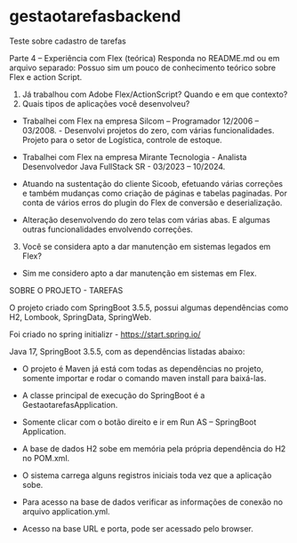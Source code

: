 # gestaotarefasbackend

Teste sobre cadastro de tarefas

Parte 4 – Experiência com Flex (teórica) Responda no README.md ou em arquivo separado: Possuo sim um pouco de conhecimento teórico sobre Flex e action Script.


1. Já trabalhou com Adobe Flex/ActionScript? Quando e em que contexto? 
2. Quais tipos de aplicações você desenvolveu? 

- Trabalhei com Flex na empresa Silcom – Programador 12/2006 – 03/2008.                     - Desenvolvi projetos do zero, com várias funcionalidades. Projeto para o setor 
de Logística, controle de estoque.

- Trabalhei com Flex na empresa Mirante Tecnologia - Analista Desenvolvedor Java FullStack SR - 03/2023 – 10/2024. 
- Atuando na sustentação do cliente Sicoob, efetuando várias correções e também mudanças como criação de páginas e tabelas paginadas. Por conta de vários erros do plugin do Flex de conversão e deserialização. 
- Alteração desenvolvendo do zero telas com várias abas. E algumas outras funcionalidades envolvendo correções.

3. Você se considera apto a dar manutenção em sistemas legados em Flex? 
 - Sim me considero apto a dar manutenção em sistemas em Flex.


SOBRE O PROJETO - TAREFAS

O projeto criado com SpringBoot 3.5.5, possui algumas dependências como H2, Lombook, SpringData, SpringWeb.



Foi criado no spring initializr - https://start.spring.io/

Java 17, SpringBoot 3.5.5, com as dependências listadas abaixo:

- O projeto é Maven já está com todas as dependências no projeto, somente importar e rodar o comando maven install para baixá-las.

- A classe principal de execução do SpringBoot é a GestaotarefasApplication.

- Somente clicar com o botão direito e ir em Run AS – SpringBoot Application.

- A base de dados H2 sobe em memória pela própria dependência do H2 no POM.xml.

- O sistema carrega alguns registros iniciais toda vez que a aplicação sobe.

- Para acesso na base de dados verificar as informações de conexão no arquivo application.yml.

- Acesso na base URL e porta, pode ser acessado pelo browser.





